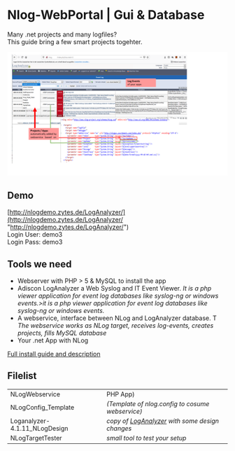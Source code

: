 # Nlog-WebPortal  | Gui & Database
Many .net projects and many logfiles?  
This guide bring a few smart projects togehter.

![](https://github.com/Alfa-Soft/Nlog-WebPortal/blob/main/NLLogWSInfo.png)


## Demo
[http://nlogdemo.zytes.de/LogAnalyzer/](http://nlogdemo.zytes.de/LogAnalyzer/ "http://nlogdemo.zytes.de/LogAnalyzer/")  
Login User: demo3  
Login Pass: demo3


## Tools we need
-  Webserver with PHP > 5 & MySQL to install the app
-  Adiscon LogAnalyzer a Web Syslog and IT Event Viewer.
*It is a php viewer application for event log databases like syslog-ng or windows events.>it is a php viewer application for event log databases like syslog-ng or windows events.*
- A webservice, interface between NLog and LogAnalyzer database. T
*The webservice works as NLog target, receives log-events, creates projects, fills MySQL database*
- Your .net App with NLog

[Full install guide and description](http://nlogdemo.zytes.de/ "Full install guide")

## Filelist
| | |
| - | - |
|  NLogWebservice |  PHP App) |
|  NLogConfig_Template | *(Template of nlog.config to cosume webservice)* |
|   Loganalyzer-4.1.11_NLogDesign |  *copy of [LogAnalyzer](https://github.com/rsyslog/loganalyzer "LogAnalyzer") with some design changes* |
| NLogTargetTester   |  *small tool to test your setup* |



